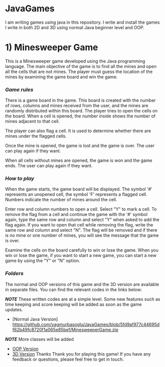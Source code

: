 # JavaGames
I am writing games using java in this repository. I write and install the games I write in both 2D and 3D using normal Java beginner level and OOP.

# 1) Minesweeper Game
This is a Minesweeper game developed using the Java programming language. The main objective of the game is to find all the mines and open all the cells that are not mines. The player must guess the location of the mines by examining the game board and win the game.

### ***Game rules***
There is a game board in the game. This board is created with the number of rows, columns and mines received from the user, and the mines are randomly distributed within this board.
The player tries to open the cells on the board. When a cell is opened, the number inside shows the number of mines adjacent to that cell.

The player can also flag a cell. It is used to determine whether there are mines under the flagged cells.

Once the mine is opened, the game is lost and the game is over. The user can play again if they want.

When all cells without mines are opened, the game is won and the game ends. The user can play again if they want.

### ***How to play***
When the game starts, the game board will be displayed. The symbol '#' represents an unopened cell, the symbol 'F' represents a flagged cell. Numbers indicate the number of mines around the cell.

Enter row and column numbers to open a cell. Select "Y" to mark a cell. To remove the flag from a cell and continue the game with the '#' symbol again, type the same row and column and select "Y" when asked to add the flag again. If you want to open that cell while removing the flag, write the same row and column and select "N". The flag will be removed and if there is no mine or one number of mines, you will see the message that the game is over.

Examine the cells on the board carefully to win or lose the game.
When you win or lose the game, if you want to start a new game, you can start a new game by using the "Y" or "N" option.
### ***Folders***

The normal and OOP versions of this game and the 3D version are available in separate files. You can find the relevant codes in the links below:

***NOTE***
These written codes are at a simple level. Some new features such as time keeping and score keeping will be added as soon as the game updates. 

- [Normal Java Version] https://github.com/yagmurbasoglu/JavaGames/blob/5fd9af977c44695df62b49fc8720f1a065e85bef/MinesweeperGame.zip

***NOTE***
  More classes will be added
  
- [OOP Version](link_to_oop_game)
- [3D Version](link_to_3d_game)
Thanks
Thank you for playing this game! If you have any feedback or questions, please feel free to get in touch.

